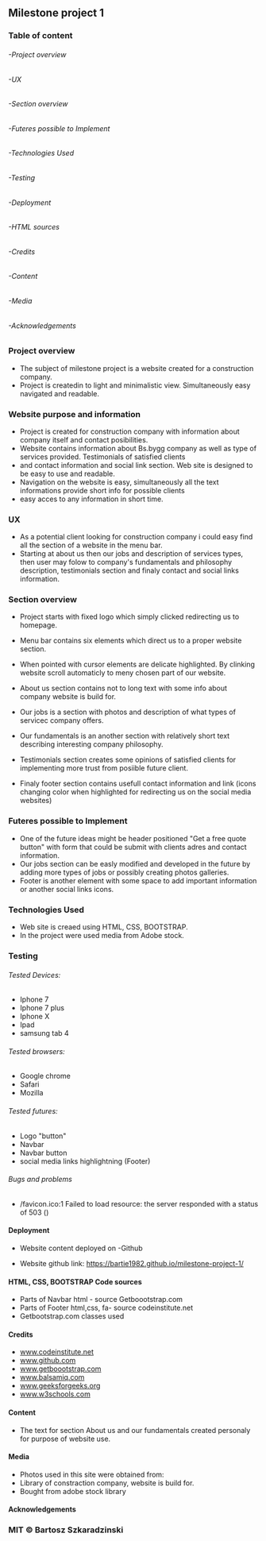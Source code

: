 ## Milestone project 1 

### Table of content
###### -Project overview
###### -UX
###### -Section overview
###### -Futeres possible to Implement
###### -Technologies Used
###### -Testing
###### -Deployment
###### -HTML sources
###### -Credits
###### -Content
###### -Media
###### -Acknowledgements

### Project overview
- The subject of milestone project is a website created for a construction company.
- Project is createdin to light and minimalistic view. Simultaneously easy navigated and readable.

### Website purpose and information 
- Project is created for construction company with information about company itself and contact posibilities.
- Website contains information about Bs.bygg company as well as type of services provided. Testimonials of satisfied clients
- and contact information and social link section. Web site is designed to be easy to use and readable. 
- Navigation on the website is easy, simultaneously all the text informations provide short info for possible clients
- easy acces to any information in short time. 

### UX
- As a potential client looking for construction company i could easy find all the section of a website in the menu bar. 
- Starting at about us then our jobs and description of services types, then user may folow to company's fundamentals and philosophy description, testimonials section and finaly contact and social links information.

### Section overview
- Project starts with fixed logo which simply clicked redirecting us to homepage.
- Menu bar contains six elements which direct us to a proper website section.
- When pointed with cursor elements are delicate highlighted. By clinking website scroll automaticly to meny chosen part of our website.

- About us section contains not to long text with some info about company website is build for.

- Our jobs is a section with photos and description of what types of servicec company offers.

- Our fundamentals is an another section with relatively short text describing interesting company philosophy.

- Testimonials section creates some opinions of satisfied clients for implementing more trust from posiible future client.

- Finaly footer section contains usefull contact information and link (icons changing color when highlighted for redirecting us on the social media websites)

### Futeres possible to Implement
- One of the future ideas might be header positioned "Get a free quote button" with form that could be submit with clients adres and contact information.
- Our jobs section can be easly  modified and developed in the future by adding more types of jobs or possibly creating photos galleries. 
- Footer is another element with some space to add important information or another social links icons.

### Technologies Used
- Web site is creaed using  HTML, CSS, BOOTSTRAP.
- In the project were used media from Adobe stock.

### Testing

###### Tested Devices:
- Iphone 7
- Iphone 7 plus
- Iphone X
- Ipad 
- samsung tab 4 

###### Tested browsers:
- Google chrome
- Safari
- Mozilla

###### Tested futures:
- Logo "button" 
- Navbar 
- Navbar button
- social media links highlightning (Footer) 

###### Bugs and problems 
- /favicon.ico:1 Failed to load resource: the server responded with a status of 503 ()

#### Deployment
* Website content deployed on -Github 

- Website github link: 
  https://bartie1982.github.io/milestone-project-1/

####  HTML, CSS, BOOTSTRAP Code sources
* Parts of Navbar html - source Getboootstrap.com
* Parts of Footer html,css, fa- source codeinstitute.net 
* Getbootstrap.com classes used

#### Credits
* www.codeinstitute.net
* www.github.com
* www.getboootstrap.com
* www.balsamiq.com
* www.geeksforgeeks.org
* www.w3schools.com

#### Content

* The text for section About us and our fundamentals created personaly for purpose of website use.

#### Media
- Photos used in this site were obtained from: 
- Library of constraction company, website is build for.
- Bought from  adobe stock library

#### Acknowledgements

### MIT © Bartosz Szkaradzinski
